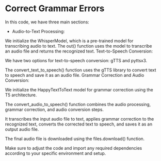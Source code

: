 # Correct Grammar Errors

In this code, we have three main sections:

- Audio-to-Text Processing:

We initialize the WhisperModel, which is a pre-trained model for transcribing audio to text.
The out() function uses the model to transcribe an audio file and returns the recognized text.
Text-to-Speech Conversion:

We have two options for text-to-speech conversion: gTTS and pyttsx3.

The convert_text_to_speech() function uses the gTTS library to convert text to speech and save it as an audio file.
Grammar Correction and Audio Conversion:

We initialize the HappyTextToText model for grammar correction using the T5 architecture.

The convert_audio_to_speech() function combines the audio processing, grammar correction, and audio conversion steps.

It transcribes the input audio file to text, applies grammar correction to the recognized text, converts the corrected text to speech, and saves it as an output audio file.

The final audio file is downloaded using the files.download() function.

Make sure to adjust the code and import any required dependencies according to your specific environment and setup.


